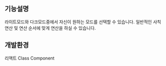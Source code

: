 ## 기능설명
라이트모드와 다크모드중에서 자신이 원하는 모드를 선택할 수 있습니다.
일반적인 사칙연산 및 연산 순서에 맞게 연산을 하실 수 있습니다.

## 개발환경
리액트 Class Component
